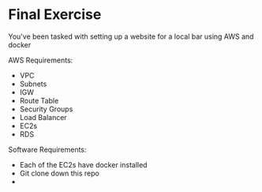 # Final Exercise

You've been tasked with setting up a website for a local bar using AWS and docker

AWS Requirements: 
- VPC
- Subnets
- IGW
- Route Table
- Security Groups
- Load Balancer
- EC2s 
- RDS 

Software Requirements:
- Each of the EC2s have docker installed
- Git clone down this repo
- 
